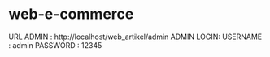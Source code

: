 # web-e-commerce
URL ADMIN : http://localhost/web_artikel/admin  ADMIN LOGIN: USERNAME : admin PASSWORD : 12345
